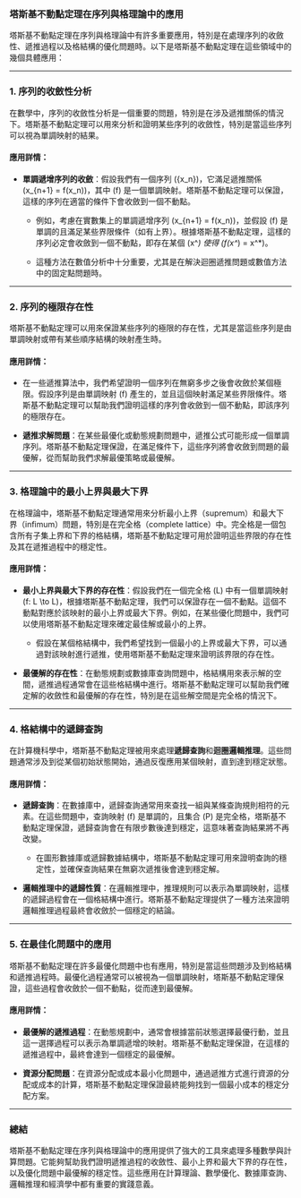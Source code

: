 ### **塔斯基不動點定理在序列與格理論中的應用**

塔斯基不動點定理在序列與格理論中有許多重要應用，特別是在處理序列的收斂性、遞推過程以及格結構的優化問題時。以下是塔斯基不動點定理在這些領域中的幾個具體應用：

---

### **1. 序列的收斂性分析**

在數學中，序列的收斂性分析是一個重要的問題，特別是在涉及遞推關係的情況下。塔斯基不動點定理可以用來分析和證明某些序列的收斂性，特別是當這些序列可以視為單調映射的結果。

#### **應用詳情**：
- **單調遞增序列的收斂**：假設我們有一個序列 \(\{x_n\}\)，它滿足遞推關係 \(x_{n+1} = f(x_n)\)，其中 \(f\) 是一個單調映射。塔斯基不動點定理可以保證，這樣的序列在適當的條件下會收斂到一個不動點。
  
  - 例如，考慮在實數集上的單調遞增序列 \(x_{n+1} = f(x_n)\)，並假設 \(f\) 是單調的且滿足某些界限條件（如有上界）。根據塔斯基不動點定理，這樣的序列必定會收斂到一個不動點，即存在某個 \(x^*\) 使得 \(f(x^*) = x^*\)。
  
  - 這種方法在數值分析中十分重要，尤其是在解決迴圈遞推問題或數值方法中的固定點問題時。

---

### **2. 序列的極限存在性**

塔斯基不動點定理可以用來保證某些序列的極限的存在性，尤其是當這些序列是由單調映射或帶有某些順序結構的映射產生時。

#### **應用詳情**：
- 在一些遞推算法中，我們希望證明一個序列在無窮多步之後會收斂於某個極限。假設序列是由單調映射 \(f\) 產生的，並且這個映射滿足某些界限條件。塔斯基不動點定理可以幫助我們證明這樣的序列會收斂到一個不動點，即該序列的極限存在。

- **遞推求解問題**：在某些最優化或動態規劃問題中，遞推公式可能形成一個單調序列。塔斯基不動點定理保證，在滿足條件下，這些序列將會收斂到問題的最優解，從而幫助我們求解最優策略或最優解。

---

### **3. 格理論中的最小上界與最大下界**

在格理論中，塔斯基不動點定理通常用來分析最小上界（supremum）和最大下界（infimum）問題，特別是在完全格（complete lattice）中。完全格是一個包含所有子集上界和下界的格結構，塔斯基不動點定理可用於證明這些界限的存在性及其在遞推過程中的穩定性。

#### **應用詳情**：
- **最小上界與最大下界的存在性**：假設我們在一個完全格 \(L\) 中有一個單調映射 \(f: L \to L\)，根據塔斯基不動點定理，我們可以保證存在一個不動點。這個不動點對應於該映射的最小上界或最大下界。例如，在某些優化問題中，我們可以使用塔斯基不動點定理來確定最佳解或最小的上界。

  - 假設在某個格結構中，我們希望找到一個最小的上界或最大下界，可以通過對該映射進行遞推，使用塔斯基不動點定理來證明該界限的存在性。

- **最優解的存在性**：在動態規劃或數據庫查詢問題中，格結構用來表示解的空間，遞推過程通常會在這些格結構中進行。塔斯基不動點定理可以幫助我們確定解的收斂性和最優解的存在性，特別是在這些解空間是完全格的情況下。

---

### **4. 格結構中的遞歸查詢**

在計算機科學中，塔斯基不動點定理被用來處理**遞歸查詢**和**迴圈邏輯推理**。這些問題通常涉及到從某個初始狀態開始，通過反復應用某個映射，直到達到穩定狀態。

#### **應用詳情**：
- **遞歸查詢**：在數據庫中，遞歸查詢通常用來查找一組與某條查詢規則相符的元素。在這些問題中，查詢映射 \(f\) 是單調的，且集合 \(P\) 是完全格，塔斯基不動點定理保證，遞歸查詢會在有限步數後達到穩定，這意味著查詢結果將不再改變。

  - 在圖形數據庫或遞歸數據結構中，塔斯基不動點定理可用來證明查詢的穩定性，並確保查詢結果在無窮次遞推後會達到穩定解。

- **邏輯推理中的遞歸性質**：在邏輯推理中，推理規則可以表示為單調映射，這樣的遞歸過程會在一個格結構中進行。塔斯基不動點定理提供了一種方法來證明邏輯推理過程最終會收斂於一個穩定的結論。

---

### **5. 在最佳化問題中的應用**

塔斯基不動點定理在許多最優化問題中也有應用，特別是當這些問題涉及到格結構和遞推過程時。最優化過程通常可以被視為一個單調映射，塔斯基不動點定理保證，這些過程會收斂於一個不動點，從而達到最優解。

#### **應用詳情**：
- **最優解的遞推過程**：在動態規劃中，通常會根據當前狀態選擇最優行動，並且這一選擇過程可以表示為單調遞增的映射。塔斯基不動點定理保證，在這樣的遞推過程中，最終會達到一個穩定的最優解。

- **資源分配問題**：在資源分配或成本最小化問題中，通過遞推方式進行資源的分配或成本的計算，塔斯基不動點定理保證最終能夠找到一個最小成本的穩定分配方案。

---

### **總結**

塔斯基不動點定理在序列與格理論中的應用提供了強大的工具來處理多種數學與計算問題。它能夠幫助我們證明遞推過程的收斂性、最小上界和最大下界的存在性，以及優化問題中最優解的穩定性。這些應用在計算理論、數學優化、數據庫查詢、邏輯推理和經濟學中都有重要的實踐意義。